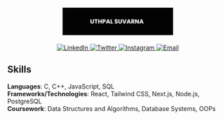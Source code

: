 <p align="center">
  <img src="github-header.png" alt="Header Image- Uthpal Suvarna" width="50%" /><br><br>

  <a href="https://linkedin.com/in/uthpalsuvarna">
    <img src="https://img.shields.io/badge/LinkedIn-0077B5?style=flat-square&logo=linkedin&logoColor=white" alt="LinkedIn" />
  </a>
  <a href="https://twitter.com/@SuvarnaUthpal">
    <img src="https://img.shields.io/badge/X(Twitter)-black?style=flat-square&logo=x&logoColor=white" alt="Twitter" />
  </a>
  <a href="https://instagram.com/uthpal.suvarna">
    <img src="https://img.shields.io/badge/Instagram-%23E4405F?style=flat-square&logo=instagram&logoColor=white" alt="Instagram" />
  </a>
  <a href="mailto:uthpal33@gmail.com">
    <img src="https://img.shields.io/badge/Email-red?style=flat-square&logo=gmail&logoColor=white" alt="Email" />
  </a>
</p>


## Skills
**Languages**: C, C++, JavaScript, SQL  
**Frameworks/Technologies**: React, Tailwind CSS, Next.js, Node.js, PostgreSQL  
**Coursework**: Data Structures and Algorithms, Database Systems, OOPs  
